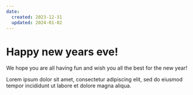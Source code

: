 ```yaml
---
date:
  created: 2023-12-31
  updated: 2024-01-02
---
```


# Happy new years eve!

We hope you are all having fun and wish you all the best for the new year!

<!-- more -->

Lorem ipsum dolor sit amet, consectetur adipiscing elit, sed do eiusmod tempor incididunt ut labore et dolore magna aliqua.
